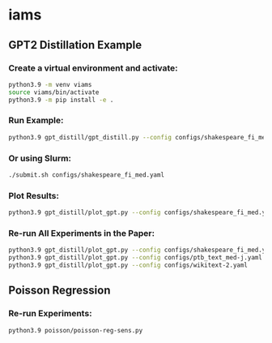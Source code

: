 # iams

## GPT2 Distillation Example

### Create a virtual environment and activate:
```bash
python3.9 -m venv viams
source viams/bin/activate
python3.9 -m pip install -e .
```

### Run Example:
```bash
python3.9 gpt_distill/gpt_distill.py --config configs/shakespeare_fi_med.yaml
```

### Or using Slurm:
```bash
./submit.sh configs/shakespeare_fi_med.yaml
```

### Plot Results:
```bash
python3.9 gpt_distill/plot_gpt.py --config configs/shakespeare_fi_med.yaml
```

### Re-run All Experiments in the Paper:
```bash
python3.9 gpt_distill/plot_gpt.py --config configs/shakespeare_fi_med.yaml
python3.9 gpt_distill/plot_gpt.py --config configs/ptb_text_med-j.yaml
python3.9 gpt_distill/plot_gpt.py --config configs/wikitext-2.yaml
```

## Poisson Regression

### Re-run Experiments:
```bash
python3.9 poisson/poisson-reg-sens.py
```
